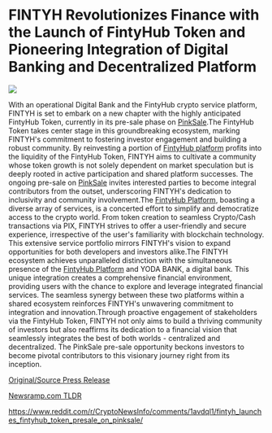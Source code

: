 # FINTYH Revolutionizes Finance with the Launch of FintyHub Token and Pioneering Integration of Digital Banking and Decentralized Platform

![](https://api.blockchainwire.io/uploads/CryptoHub/editor_image/9c54ba0e-326d-4af6-a0c7-13ec1259fb56.jpg)

With an operational Digital Bank and the FintyHub crypto service platform, FINTYH is set to embark on a new chapter with the highly anticipated FintyHub Token, currently in its pre-sale phase on [PinkSale](https://www.pinksale.finance/launchpad/0xff2e68A3B80C3cd23cC94655819Cd99794cfB3e4?chain=BSC).The FintyHub Token takes center stage in this groundbreaking ecosystem, marking FINTYH's commitment to fostering investor engagement and building a robust community. By reinvesting a portion of [FintyHub platform](https://www.fintyhub.com/) profits into the liquidity of the FintyHub Token, FINTYH aims to cultivate a community whose token growth is not solely dependent on market speculation but is deeply rooted in active participation and shared platform successes. The ongoing pre-sale on [PinkSale](https://www.pinksale.finance/launchpad/0xff2e68A3B80C3cd23cC94655819Cd99794cfB3e4?chain=BSC) invites interested parties to become integral contributors from the outset, underscoring FINTYH's dedication to inclusivity and community involvement.The [FintyHub Platform](https://www.fintyhub.com/), boasting a diverse array of services, is a concerted effort to simplify and democratize access to the crypto world. From token creation to seamless Crypto/Cash transactions via PIX, FINTYH strives to offer a user-friendly and secure experience, irrespective of the user's familiarity with blockchain technology. This extensive service portfolio mirrors FINTYH's vision to expand opportunities for both developers and investors alike.The FINTYH ecosystem achieves unparalleled distinction with the simultaneous presence of the [FintyHub Platform](https://www.fintyhub.com/) and YODA BANK, a digital bank. This unique integration creates a comprehensive financial environment, providing users with the chance to explore and leverage integrated financial services. The seamless synergy between these two platforms within a shared ecosystem reinforces FINTYH's unwavering commitment to integration and innovation.Through proactive engagement of stakeholders via the FintyHub Token, FINTYH not only aims to build a thriving community of investors but also reaffirms its dedication to a financial vision that seamlessly integrates the best of both worlds - centralized and decentralized. The PinkSale pre-sale opportunity beckons investors to become pivotal contributors to this visionary journey right from its inception. 

[Original/Source Press Release](https://blockchainwire.io/press-release/fintyh-revolutionizes-finance-with-the-launch-of-fintyhub-token-and-pioneering-integration-of-digital-banking-and-decentralized-platform)
                    

[Newsramp.com TLDR](None) 

https://www.reddit.com/r/CryptoNewsInfo/comments/1avdql1/fintyh_launches_fintyhub_token_presale_on_pinksale/